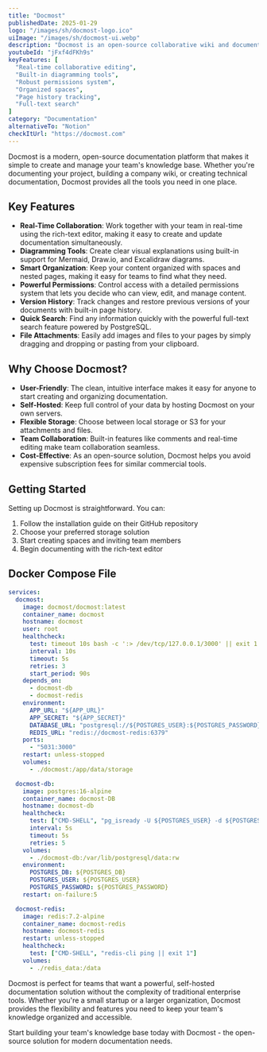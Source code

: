 ```yaml
---
title: "Docmost"
publishedDate: 2025-01-29
logo: "/images/sh/docmost-logo.ico"
uiImage: "/images/sh/docmost-ui.webp"
description: "Docmost is an open-source collaborative wiki and documentation platform that makes it easy to create, share, and manage knowledge bases. Perfect for teams looking for a self-hosted documentation solution."
youtubeId: "jFxf4dFKh9s"
keyFeatures: [
  "Real-time collaborative editing",
  "Built-in diagramming tools",
  "Robust permissions system",
  "Organized spaces",
  "Page history tracking",
  "Full-text search"
]
category: "Documentation"
alternativeTo: "Notion"
checkItUrl: "https://docmost.com"
---
```


Docmost is a modern, open-source documentation platform that makes it simple to create and manage your team's knowledge base. Whether you're documenting your project, building a company wiki, or creating technical documentation, Docmost provides all the tools you need in one place.

## Key Features

- **Real-Time Collaboration**: Work together with your team in real-time using the rich-text editor, making it easy to create and update documentation simultaneously.
- **Diagramming Tools**: Create clear visual explanations using built-in support for Mermaid, Draw.io, and Excalidraw diagrams.
- **Smart Organization**: Keep your content organized with spaces and nested pages, making it easy for teams to find what they need.
- **Powerful Permissions**: Control access with a detailed permissions system that lets you decide who can view, edit, and manage content.
- **Version History**: Track changes and restore previous versions of your documents with built-in page history.
- **Quick Search**: Find any information quickly with the powerful full-text search feature powered by PostgreSQL.
- **File Attachments**: Easily add images and files to your pages by simply dragging and dropping or pasting from your clipboard.

## Why Choose Docmost?

- **User-Friendly**: The clean, intuitive interface makes it easy for anyone to start creating and organizing documentation.
- **Self-Hosted**: Keep full control of your data by hosting Docmost on your own servers.
- **Flexible Storage**: Choose between local storage or S3 for your attachments and files.
- **Team Collaboration**: Built-in features like comments and real-time editing make team collaboration seamless.
- **Cost-Effective**: As an open-source solution, Docmost helps you avoid expensive subscription fees for similar commercial tools.

## Getting Started

Setting up Docmost is straightforward. You can:
1. Follow the installation guide on their GitHub repository
2. Choose your preferred storage solution
3. Start creating spaces and inviting team members
4. Begin documenting with the rich-text editor

## Docker Compose File

```yml
services:
  docmost:
    image: docmost/docmost:latest
    container_name: docmost
    hostname: docmost
    user: root
    healthcheck:
      test: timeout 10s bash -c ':> /dev/tcp/127.0.0.1/3000' || exit 1
      interval: 10s
      timeout: 5s
      retries: 3
      start_period: 90s
    depends_on:
      - docmost-db
      - docmost-redis
    environment:
      APP_URL: "${APP_URL}"
      APP_SECRET: "${APP_SECRET}"
      DATABASE_URL: "postgresql://${POSTGRES_USER}:${POSTGRES_PASSWORD}@docmost-db:5432/${POSTGRES_DB}?schema=public"
      REDIS_URL: "redis://docmost-redis:6379"
    ports:
      - "5031:3000"
    restart: unless-stopped
    volumes:
      - ./docmost:/app/data/storage

  docmost-db:
    image: postgres:16-alpine
    container_name: docmost-DB
    hostname: docmost-db
    healthcheck:
      test: ["CMD-SHELL", "pg_isready -U ${POSTGRES_USER} -d ${POSTGRES_DB}"]
      interval: 5s
      timeout: 5s
      retries: 5
    volumes:
      - ./docmost-db:/var/lib/postgresql/data:rw
    environment:
      POSTGRES_DB: ${POSTGRES_DB}
      POSTGRES_USER: ${POSTGRES_USER}
      POSTGRES_PASSWORD: ${POSTGRES_PASSWORD}
    restart: on-failure:5

  docmost-redis:
    image: redis:7.2-alpine
    container_name: docmost-redis
    hostname: docmost-redis
    restart: unless-stopped
    healthcheck:
      test: ["CMD-SHELL", "redis-cli ping || exit 1"]
    volumes:
      - ./redis_data:/data
```

Docmost is perfect for teams that want a powerful, self-hosted documentation solution without the complexity of traditional enterprise tools. Whether you're a small startup or a larger organization, Docmost provides the flexibility and features you need to keep your team's knowledge organized and accessible.

Start building your team's knowledge base today with Docmost - the open-source solution for modern documentation needs.
